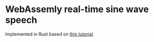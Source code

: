 # WebAssemly real-time sine wave speech

Implemented in Rust based on [this tutorial](https://www.toptal.com/webassembly/webassembly-rust-tutorial-web-audio).
